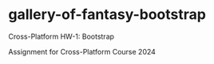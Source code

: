 # gallery-of-fantasy-bootstrap

Cross-Platform HW-1: Bootstrap

Assignment for Cross-Platform Course 2024
